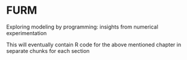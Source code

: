 # FURM
Exploring modeling by programming: insights from numerical experimentation

This will eventually contain R code for the above mentioned chapter in separate chunks for each
section
